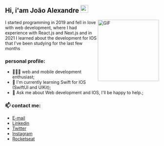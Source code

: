 ## Hi, i'am João Alexandre <img src="https://media.giphy.com/media/hvRJCLFzcasrR4ia7z/giphy.gif" width="25px">

<img align="right" alt="GIF" src="https://media1.giphy.com/media/USV0ym3bVWQJJmNu3N/giphy.gif?cid=ecf05e47ctyu8c1agu29abhvmujsvyrqp94k39bip16u1ecw&rid=giphy.gif&ct=g" width="200" height="200" />

I started programming in 2019 and fell in love with web development, where I had experience with React.js and Next.js and in 2021 I learned about the development for IOS that I've been studying for the last few months

### personal profile:

- 👨🏻‍💻 web and mobile development enthusiast;
- 🚀 I'm currently learning Swift for IOS (SwiftUI and UIKit);
- 💬 Ask me about Web development and IOS, I'll be happy to help.;

### 📫 contact me:

- [E-mail](mailto:joaoalexandre.bitar@gmail.com)
- [Linkedin](https://linkedin.com/in/alexandre-bitar)
- [Twitter](https://twitter.com/j_alexandrebita)
- [Instagram](https://www.instagram.com/joao.alexandreb/)
- [Rocketseat](https://app.rocketseat.com.br/me/joao-alexandre)
